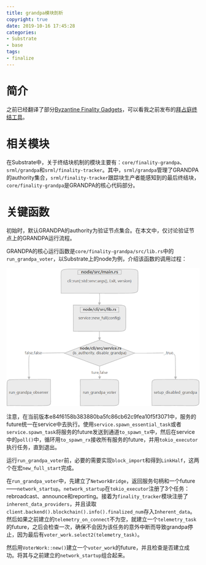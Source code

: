 ```yaml
---
title: grandpa模块剖析
copyright: true
date: 2019-10-16 17:45:28
categories:
- Substrate
- base
tags:
- finalize
---
```


# 简介

之前已经翻译了部分[Byzantine Finality Gadgets](https://github.com/w3f/consensus/blob/master/pdf/grandpa.pdf)，可以看我之前发布的[拜占庭终结工具](https://munan.tech/2019/09/30/ByzantineFinalityGadgets)。

<!-- more -->

# 相关模块

在Substrate中，关于终结块机制的模块主要有：`core/finality-grandpa`、`srml/grandpa`和`srml/finality-tracker`。其中，`srml/grandpa`管理了GRANDPA的authority集合，`srml/finality-tracker`跟踪块生产者能感知到的最后终结块，`core/finality-grandpa`是GRANDPA的核心代码部分。

# 关键函数

初始时，默认GRANDPA的authority为验证节点集合。在本文中，仅讨论验证节点上的GRANDPA运行流程。

GRANDPA的核心运行函数是`core/finality-grandpa/src/lib.rs`中的`run_grandpa_voter`，以Substrate上的node为例，介绍该函数的调用过程：

![run_grandpa_voter](grandpa模块剖析/run_grandpa_voter.png)

注意，在当前版本e84f6158b383880ba5fc86cb62c9fea10f5f3071中，服务的future统一在service中去执行。使用`service.spawn_essential_task`或者`service.spawn_task`将服务的future发送到通道`to_spawn_tx`中，然后在service中的`poll()`中，循环用`to_spawn_rx`接收所有服务的future，并用`tokio_executor`执行任务，直到退出。

运行`run_grandpa_voter`前，必要的需要实现`block_import`和得到`LinkHalf`，这两个在宏`new_full_start`完成。

在`run_grandpa_voter`中，先建立了`NetworkBridge`，返回服务句柄和一个future——`network_startup`。`network_startup`在`tokio_executor`注册了3个任务：rebroadcast、announce和reporting。接着为`finality_tracker`模块注册了`inherent_data_providers`，并且读取`client.backend().blockchain().info().finalized_num`存入`Inherent_data`。然后如果之前建立的`telemetry_on_connect`不为空，就建立一个`telemetry_task`的future，之后会检查一次，确保不会因为该任务的意外中断而导致grandpa停止，因为最后有`voter_work.select2(telemetry_task)`。

然后用`VoterWork::new()`建立一个`voter_work`的future，并且检查是否建立成功。将其与之前建立的`network_startup`组合起来。

